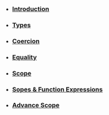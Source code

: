 * ### [Introduction](./md/introduction.md)
* ### [Types](./md/types.md)
* ### [Coercion](./md/Coercion.md)
* ### [Equality](./md/equality.md)
* ### [Scope](./md/Scope.md)
* ### [Sopes & Function Expressions](./md/Scopes%20and%20Function%20Expression.md)
* ### [Advance Scope](./md/Advance%20Scope.md)